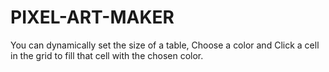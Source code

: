# PIXEL-ART-MAKER
You can dynamically set the size of a table, Choose a color and Click a cell in the grid to fill that cell with the chosen color.

